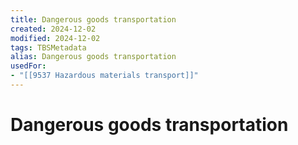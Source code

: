 ```yaml
---
title: Dangerous goods transportation
created: 2024-12-02
modified: 2024-12-02
tags: TBSMetadata
alias: Dangerous goods transportation
usedFor:
- "[[9537 Hazardous materials transport]]"
---
```

# Dangerous goods transportation
